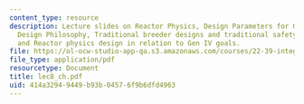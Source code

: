 ```yaml
---
content_type: resource
description: Lecture slides on Reactor Physics, Design Parameters for GFRs, Background,
  Design Philosophy, Traditional breeder designs and traditional safety concerns,
  and Reactor physics design in relation to Gen IV goals.
file: https://ol-ocw-studio-app-qa.s3.amazonaws.com/courses/22-39-integration-of-reactor-design-operations-and-safety-fall-2006/414a32949449b93b04576f9b6dfd4963_lec8_ch.pdf
file_type: application/pdf
resourcetype: Document
title: lec8_ch.pdf
uid: 414a3294-9449-b93b-0457-6f9b6dfd4963
---
```

